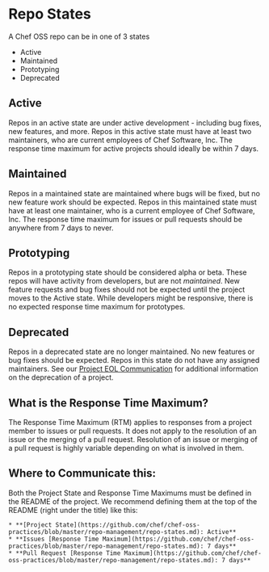 # Repo States

A Chef OSS repo can be in one of 3 states
* Active
* Maintained
* Prototyping
* Deprecated

## Active

Repos in an active state are under active development - including bug fixes, new features, and more. Repos in this active state must have at least two maintainers, who are current employees of Chef Software, Inc. The response time maximum for active projects should ideally be within 7 days.

## Maintained

Repos in a maintained state are maintained where bugs will be fixed, but no new feature work should be expected. Repos in this maintained state must have at least one maintainer, who is a current employee of Chef Software, Inc. The response time maximum for issues or pull requests should be anywhere from 7 days to never.

## Prototyping

Repos in a prototyping state should be considered alpha or beta. These repos will have activity from developers, but are not _maintained_. New feature requests and bug fixes should not be expected until the project moves to the Active state. While developers might be responsive, there is no expected response time maximum for prototypes.

## Deprecated

Repos in a deprecated state are no longer maintained. No new features or bug fixes should be expected. Repos in this state do not have any assigned maintainers. See our [Project EOL Communication](../communication/project-eol.md) for additional information on the deprecation of a project.

## What is the Response Time Maximum?

The Response Time Maximum (RTM) applies to responses from a project member to issues or pull requests. It does not apply to the resolution of an issue or the merging of a pull request. Resolution of an issue or merging of a pull request is highly variable depending on what is involved in them.

## Where to Communicate this:

Both the Project State and Response Time Maximums must be defined in the README of the project. We recommend defining them at the top of the README (right under the title) like this:

```
* **[Project State](https://github.com/chef/chef-oss-practices/blob/master/repo-management/repo-states.md): Active**
* **Issues [Response Time Maximum](https://github.com/chef/chef-oss-practices/blob/master/repo-management/repo-states.md): 7 days**
* **Pull Request [Response Time Maximum](https://github.com/chef/chef-oss-practices/blob/master/repo-management/repo-states.md): 7 days**
```
